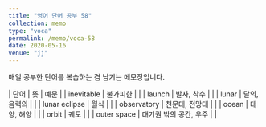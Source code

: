 ```yaml
---
title: "영어 단어 공부 58"
collection: memo
type: "voca"
permalink: /memo/voca-58
date: 2020-05-16
venue: "jj"
---
```


매일 공부한 단어를 복습하는 겸 남기는 메모장입니다.

| 단어 | 뜻 | 예문 |
| inevitable | 불가피한 |  |
| launch | 발사, 착수 |  |
| lunar | 달의, 음력의 |  |
| lunar eclipse | 월식 |  |
| observatory | 천문대, 전망대 |  |
| ocean | 대양, 해양 |  |
| orbit | 궤도 |  |
| outer space | 대기권 밖의 공간, 우주 |  |












